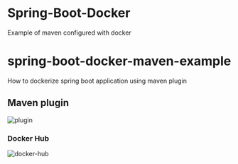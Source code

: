 # Spring-Boot-Docker
Example of maven configured with docker
# spring-boot-docker-maven-example
How to dockerize  spring boot application using maven plugin 

## Maven plugin
![plugin](https://user-images.githubusercontent.com/25712816/52089025-874fec80-25d3-11e9-9bca-61f10c87002d.PNG)

### Docker Hub 
![docker-hub](https://user-images.githubusercontent.com/25712816/52089001-73a48600-25d3-11e9-998c-1fffb15e6571.PNG)
